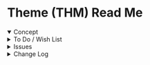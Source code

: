# Theme (THM) Read Me


<details open >

<summary>Concept</summary>


</details>

<details>

<summary>To Do / Wish List</summary>


</details>

<details>

<summary>Issues</summary>


</details>

<details>

<summary>Change Log</summary>

### 2019-10-22 ~ Theo

SGV v0.17.07-1thm

* F: Now works with OS dark/light modes


### 2019-10-17 ~ Theo

SGV v0.17.05-0thm

* B: W3Schools themes updating better.
* Needs more checking



### 2019-10-08 ~ Theo

v0.17-04-0thm

* Update default colors to match @3Schools green theme
* Get them-theme.html working again
* F - First commit read me

</details>
